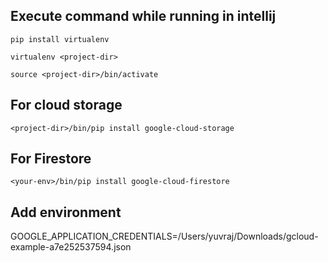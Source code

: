 ## Execute command while running in intellij
`pip install virtualenv`

`virtualenv <project-dir>`

`source <project-dir>/bin/activate`

## For cloud storage
`<project-dir>/bin/pip install google-cloud-storage`

## For Firestore
`<your-env>/bin/pip install google-cloud-firestore`

## Add environment
GOOGLE_APPLICATION_CREDENTIALS=/Users/yuvraj/Downloads/gcloud-example-a7e252537594.json